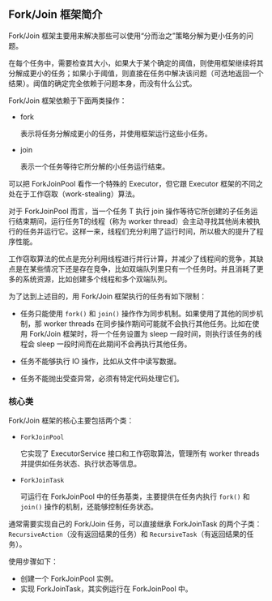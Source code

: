 ## Fork/Join 框架简介 ##

Fork/Join 框架主要用来解决那些可以使用“分而治之”策略分解为更小任务的问题。

在每个任务中，需要检查其大小，如果大于某个确定的阈值，则使用框架继续将其分解成更小的任务；如果小于阈值，则直接在任务中解决该问题（可选地返回一个结果）。阈值的确定完全依赖于问题本身，而没有什么公式。


Fork/Join 框架依赖于下面两类操作：

* fork

	表示将任务分解成更小的任务，并使用框架运行这些小任务。

* join

	表示一个任务等待它所分解的小任务运行结束。


可以把 ForkJoinPool 看作一个特殊的 Executor，但它跟 Executor 框架的不同之处在于工作窃取（work-stealing）算法。

对于 ForkJoinPool 而言，当一个任务 T 执行 join 操作等待它所创建的子任务运行结束期间，运行任务T的线程（称为 worker thread）会主动寻找其他尚未被执行的任务并运行它。这样一来，线程们充分利用了运行时间，所以极大的提升了程序性能。

工作窃取算法的优点是充分利用线程进行并行计算，并减少了线程间的竞争，其缺点是在某些情况下还是存在竞争，比如双端队列里只有一个任务时。并且消耗了更多的系统资源，比如创建多个线程和多个双端队列。


为了达到上述目的，用 Fork/Join 框架执行的任务有如下限制：

* 任务只能使用 `fork()` 和 `join()` 操作作为同步机制。如果使用了其他的同步机制，那 worker threads 在同步操作期间可能就不会执行其他任务。比如在使用 Fork/Join 框架时，将一个任务设置为 sleep 一段时间，则执行该任务的线程会 sleep 一段时间而在此期间不会再执行其他任务。

* 任务不能够执行 IO 操作，比如从文件中读写数据。

* 任务不能抛出受查异常，必须有特定代码处理它们。


### 核心类 ###

Fork/Join 框架的核心主要包括两个类：

* `ForkJoinPool`
	
	它实现了 ExecutorService 接口和工作窃取算法，管理所有 worker threads 并提供如任务状态、执行状态等信息。

* `ForkJoinTask`

	可运行在 ForkJoinPool 中的任务基类，主要提供在任务内执行 `fork()` 和 `join()` 操作的机制，还能够控制任务状态。

通常需要实现自己的 Fork/Join 任务，可以直接继承 ForkJoinTask 的两个子类：
`RecursiveAction`（没有返回结果的任务）和 `RecursiveTask`（有返回结果的任务）。


使用步骤如下：

* 创建一个 ForkJoinPool 实例。
* 实现 ForkJoinTask，其实例运行在 ForkJoinPool 中。
